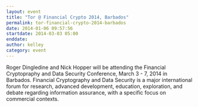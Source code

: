 ```yaml
---
layout: event
title: "Tor @ Financial Crypto 2014, Barbados"
permalink: tor-financial-crypto-2014-barbados
date: 2014-01-06 09:57:56
startdate: 2014-03-03 05:00
enddate: 
author: kelley
category: event
---
```


Roger Dingledine and Nick Hopper will be attending the Financial Cryptopraphy and Data Security Conference, March 3 - 7, 2014 in Barbados. Financial Cryptography and Data Security is a major international forum for research, advanced development, education, exploration, and debate regarding information assurance, with a specific focus on commercial contexts.
